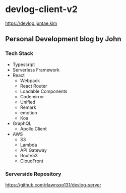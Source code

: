 # devlog-client-v2
<https://devlog.juntae.kim>
## Personal Development blog by John
### Tech Stack
* Typescript
* Serverless Framework
* React
  * Webpack
  * React Router
  * Loadable Components
  * Codemirror
  * Unified
  * Remark
  * emotion
  * Koa
* GraphQL
  * Apollo Client
* AWS
  * S3
  * Lambda
  * API Gateway
  * Route53
  * CloudFront
### Serverside Repository
<https://github.com/rlawnsxo131/devlog-server>


